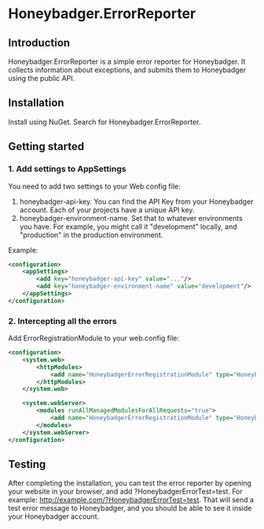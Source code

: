 # Honeybadger.ErrorReporter

## Introduction

Honeybadger.ErrorReporter is a simple error reporter for Honeybadger. It collects information about exceptions,
and submits them to Honeybadger using the public API.

## Installation

Install using NuGet. Search for Honeybadger.ErrorReporter.

## Getting started

### 1. Add settings to AppSettings

You need to add two settings to your Web.config file:

1. honeybadger-api-key. You can find the API Key from your Honeybadger account. Each of your projects have a unique API key.
2. honeybadger-environment-name. Set that to whatever environments you have. For example, you might call it "development" locally, and "production" in the production environment.

Example:
```xml
<configuration>
	<appSettings>
		<add key="honeybadger-api-key" value="..."/>
		<add key="honeybadger-environment-name" value="development"/>
	</appSettings>
</configuration>
```

### 2. Intercepting all the errors

Add ErrorRegistrationModule to your web.config file:

```xml
<configuration>
    <system.web>
        <httpModules>
            <add name="HoneybadgerErrorRegistrationModule" type="Honeybadger.ErrorReporter.HoneybadgerErrorRegistrationModule, Honeybadger.ErrorReporter" />
        </httpModules>
    </system.web>

    <system.webServer>
        <modules runAllManagedModulesForAllRequests="true">
            <add name="HoneybadgerErrorRegistrationModule" type="Honeybadger.ErrorReporter.HoneybadgerErrorRegistrationModule, Honeybadger.ErrorReporter" />
        </modules>
    </system.webServer>
</configuration>
```

## Testing

After completing the installation, you can test the error reporter by opening your website in your browser, and add ?HoneybadgerErrorTest=test.
For example: http://example.com/?HoneybadgerErrorTest=test. That will send a test error message to Honeybadger, and you should be able to see it inside your Honeybadger account.